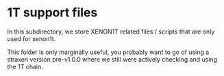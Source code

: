 # 1T support files

In this subdirectory, we store XENON1T related files / scripts that are only used for xenon1t.

This folder is only marginally useful, you probably want to go of using a straxen version pre-v1.0.0 where we still were
actively checking and using the 1T chain.
